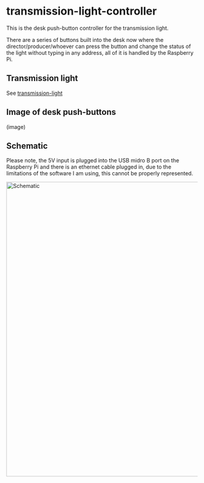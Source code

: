 # transmission-light-controller
This is the desk push-button controller for the transmission light.

There are a series of buttons built into the desk now where the director/producer/whoever can press the button and change the status of the light without typing in any address, all of it is handled by the Raspberry Pi.

## Transmission light

See [transmission-light](https://github.com/ystv/transmission-light)

## Image of desk push-buttons

(image)

## Schematic

Please note, the 5V input is plugged into the USB midro B port on the Raspberry Pi and there is an ethernet cable plugged in, due to the limitations of the software I am using, this cannot be properly represented.

<img width="775" alt="Schematic" src="https://user-images.githubusercontent.com/20305872/142750770-906be39e-7edd-4597-b37f-3d937284b314.png">
